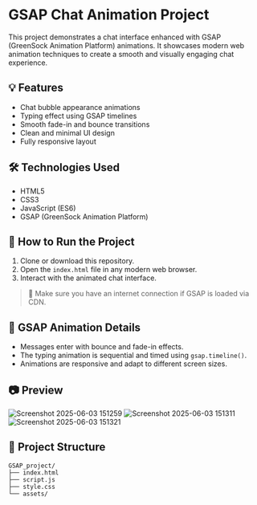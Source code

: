 # GSAP Chat Animation Project

This project demonstrates a chat interface enhanced with GSAP (GreenSock Animation Platform) animations. It showcases modern web animation techniques to create a smooth and visually engaging chat experience.

## 💡 Features

- Chat bubble appearance animations
- Typing effect using GSAP timelines
- Smooth fade-in and bounce transitions
- Clean and minimal UI design
- Fully responsive layout

## 🛠 Technologies Used

- HTML5
- CSS3
- JavaScript (ES6)
- GSAP (GreenSock Animation Platform)


## 🚀 How to Run the Project

1. Clone or download this repository.
2. Open the `index.html` file in any modern web browser.
3. Interact with the animated chat interface.

> 💬 Make sure you have an internet connection if GSAP is loaded via CDN.

## 🎨 GSAP Animation Details

- Messages enter with bounce and fade-in effects.
- The typing animation is sequential and timed using `gsap.timeline()`.
- Animations are responsive and adapt to different screen sizes.


## 📷 Preview
![Screenshot 2025-06-03 151259](https://github.com/user-attachments/assets/0a1ea1e7-09c6-42a0-9afe-3f79c956bf2e)
![Screenshot 2025-06-03 151311](https://github.com/user-attachments/assets/a8a547bb-0a02-47e4-b3fe-5a66b8ec1a6c)
![Screenshot 2025-06-03 151321](https://github.com/user-attachments/assets/91cf8e8f-52b3-4d09-ab37-55c6450aa2c0)



## 📁 Project Structure
```plaintext
GSAP_project/
├── index.html
├── script.js
├── style.css
└── assets/ 




